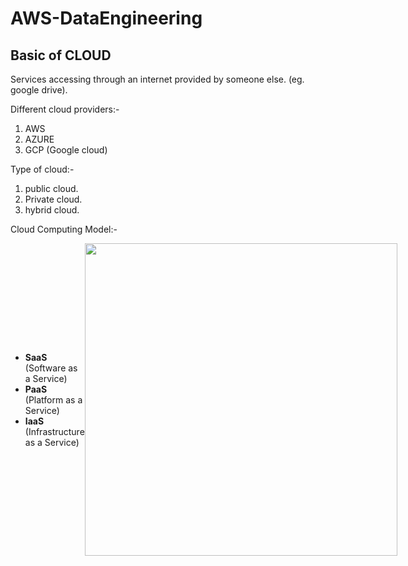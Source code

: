 # AWS-DataEngineering

Basic of CLOUD
---------------

Services accessing through an internet provided by someone else. (eg. google drive).

Different cloud providers:-
1. AWS
2. AZURE
3. GCP (Google cloud)

Type of cloud:-
1. public cloud.
2. Private cloud.
3. hybrid cloud.

Cloud Computing Model:-

<div style="display: flex; align-items: center;">
  <div style="flex: 1;">
    <ul>
      <li><b>SaaS</b> (Software as a Service)</li>
      <li><b>PaaS</b> (Platform as a Service)</li>
      <li><b>IaaS</b> (Infrastructure as a Service)</li>
    </ul>
  </div>
  <div style="flex: 1; text-align: right;">
    <img src="https://github.com/user-attachments/assets/2dfeecd2-2d82-4de0-bdc9-319f9e371567" width="500">
  </div>
</div>

